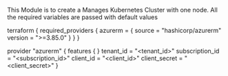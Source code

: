 This Module is to create a Manages Kubernetes Cluster with one node.
All the required variables are passed with default values

<Usage>

terraform {
  required_providers {
    azurerm = {
      source  = "hashicorp/azurerm"
      version = ">=3.85.0"
    }
  }
}

provider "azurerm" {
  features {
  }
  tenant_id       = "<tenant_id>"
  subscription_id = "<subscription_id>"
  client_id       = "<client_id>"
  client_secret   = "<client_secret>"
}

<Paste the Provision Instructions here>
